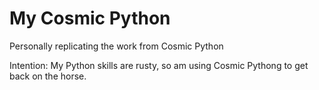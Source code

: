 # My Cosmic Python

Personally replicating the work from Cosmic Python

Intention: My Python skills are rusty, so am using Cosmic Pythong to get back on the horse.

